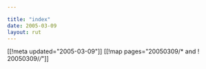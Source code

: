 ```yaml
---

title: "index"
date: 2005-03-09
layout: rut
---
```


[[!meta updated="2005-03-09"]]
[[!map pages="20050309/* and ! 20050309/*/*"]]
